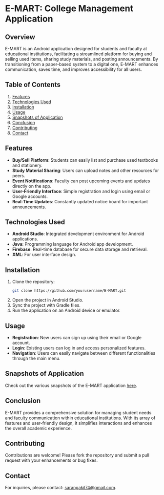 # E-MART: College Management Application

## Overview
E-MART is an Android application designed for students and faculty at educational institutions, facilitating a streamlined platform for buying and selling used items, sharing study materials, and posting announcements. By transitioning from a paper-based system to a digital one, E-MART enhances communication, saves time, and improves accessibility for all users.

## Table of Contents
1. [Features](#features)
2. [Technologies Used](#technologies-used)
3. [Installation](#installation)
4. [Usage](#usage)
5. [Snapshots of Application](#snapshots-of-application)
6. [Conclusion](#conclusion)
7. [Contributing](#contributing)
8. [Contact](#contact)

## Features
- **Buy/Sell Platform**: Students can easily list and purchase used textbooks and stationery.
- **Study Material Sharing**: Users can upload notes and other resources for peers.
- **Event Notifications**: Faculty can post upcoming events and updates directly on the app.
- **User-Friendly Interface**: Simple registration and login using email or Google accounts.
- **Real-Time Updates**: Constantly updated notice board for important announcements.

## Technologies Used
- **Android Studio**: Integrated development environment for Android applications.
- **Java**: Programming language for Android app development.
- **Firebase**: Real-time database for secure data storage and retrieval.
- **XML**: For user interface design.

## Installation
1. Clone the repository:
   ```bash
   git clone https://github.com/yourusername/E-MART.git
   ```
2. Open the project in Android Studio.
3. Sync the project with Gradle files.
4. Run the application on an Android device or emulator.

## Usage
- **Registration**: New users can sign up using their email or Google account.
- **Login**: Existing users can log in and access personalized features.
- **Navigation**: Users can easily navigate between different functionalities through the main menu.

## Snapshots of Application
Check out the various snapshots of the E-MART application [here](https://github.com/AkilSarang01/EMart-Your-Campus-Marketplace-/tree/master/Snapshots).

## Conclusion
E-MART provides a comprehensive solution for managing student needs and faculty communication within educational institutions. With its array of features and user-friendly design, it simplifies interactions and enhances the overall academic experience.

## Contributing
Contributions are welcome! Please fork the repository and submit a pull request with your enhancements or bug fixes.

## Contact
For inquiries, please contact: [sarangakil74@gmail.com](mailto:sarangakil74@gmail.com).
